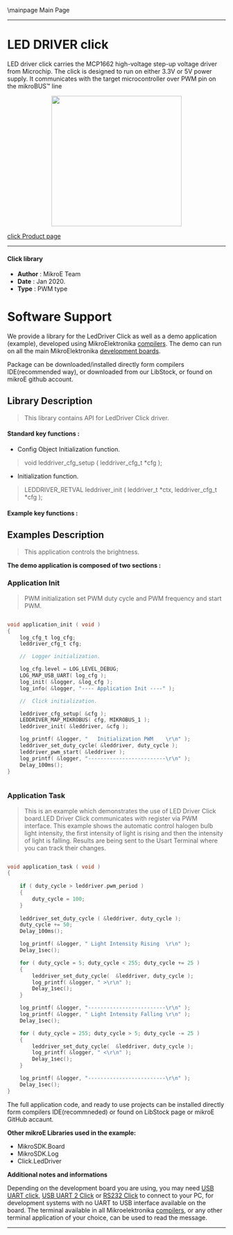 \mainpage Main Page
 
---
# LED DRIVER click

LED driver click carries the MCP1662 high-voltage step-up voltage driver from Microchip. The click is designed to run on either 3.3V or 5V power supply. It communicates with the target microcontroller over PWM pin on the mikroBUS™ line

<p align="center">
  <img src="https://download.mikroe.com/images/click_for_ide/leddriver_click.png" height=300px>
</p>

[click Product page](<https://www.mikroe.com/led-driver-click>)

---


#### Click library 

- **Author**        : MikroE Team
- **Date**          : Jan 2020.
- **Type**          : PWM type


# Software Support

We provide a library for the LedDriver Click 
as well as a demo application (example), developed using MikroElektronika 
[compilers](https://shop.mikroe.com/compilers). 
The demo can run on all the main MikroElektronika [development boards](https://shop.mikroe.com/development-boards).

Package can be downloaded/installed directly form compilers IDE(recommended way), or downloaded from our LibStock, or found on mikroE github account. 

## Library Description

> This library contains API for LedDriver Click driver.

#### Standard key functions :

- Config Object Initialization function.
> void leddriver_cfg_setup ( leddriver_cfg_t *cfg ); 
 
- Initialization function.
> LEDDRIVER_RETVAL leddriver_init ( leddriver_t *ctx, leddriver_cfg_t *cfg );


#### Example key functions :

## Examples Description

> This application controls the brightness. 

**The demo application is composed of two sections :**

### Application Init 

> PWM initialization set PWM duty cycle and PWM frequency and start PWM.

```c

void application_init ( void )
{
    log_cfg_t log_cfg;
    leddriver_cfg_t cfg;

    //  Logger initialization.

    log_cfg.level = LOG_LEVEL_DEBUG;
    LOG_MAP_USB_UART( log_cfg );
    log_init( &logger, &log_cfg );
    log_info( &logger, "---- Application Init ----" );

    //  Click initialization.

    leddriver_cfg_setup( &cfg );
    LEDDRIVER_MAP_MIKROBUS( cfg, MIKROBUS_1 );
    leddriver_init( &leddriver, &cfg );

    log_printf( &logger, "   Initialization PWM    \r\n" );
    leddriver_set_duty_cycle( &leddriver, duty_cycle );
    leddriver_pwm_start( &leddriver );
    log_printf( &logger, "-------------------------\r\n" );
    Delay_100ms();
}
  
```

### Application Task

> This is an example which demonstrates the use of LED Driver Click board.LED Driver Click communicates with register via PWM interface. This example shows the automatic control halogen bulb light intensity, the first intensity of light is rising and then the intensity of light is falling. Results are being sent to the Usart Terminal where you can track their changes.

```c

void application_task ( void )
{
    
    if ( duty_cycle > leddriver.pwm_period )
    {
        duty_cycle = 100;
    }
    
    leddriver_set_duty_cycle ( &leddriver, duty_cycle );
    duty_cycle += 50;
    Delay_100ms();

    log_printf( &logger, " Light Intensity Rising  \r\n" );
    Delay_1sec();

    for ( duty_cycle = 5; duty_cycle < 255; duty_cycle += 25 )
    {
        leddriver_set_duty_cycle(  &leddriver, duty_cycle );
        log_printf( &logger, " >\r\n" );
        Delay_1sec();
    }

    log_printf( &logger, "-------------------------\r\n" );
    log_printf( &logger, " Light Intensity Falling \r\n" );
    Delay_1sec();

    for ( duty_cycle = 255; duty_cycle > 5; duty_cycle -= 25 )
    {
        leddriver_set_duty_cycle(  &leddriver, duty_cycle );
        log_printf( &logger, " <\r\n" );
        Delay_1sec();
    }

    log_printf( &logger, "-------------------------\r\n" );
    Delay_1sec();
}  

```


The full application code, and ready to use projects can be  installed directly form compilers IDE(recommneded) or found on LibStock page or mikroE GitHub accaunt.

**Other mikroE Libraries used in the example:** 

- MikroSDK.Board
- MikroSDK.Log
- Click.LedDriver

**Additional notes and informations**

Depending on the development board you are using, you may need 
[USB UART click](https://shop.mikroe.com/usb-uart-click), 
[USB UART 2 Click](https://shop.mikroe.com/usb-uart-2-click) or 
[RS232 Click](https://shop.mikroe.com/rs232-click) to connect to your PC, for 
development systems with no UART to USB interface available on the board. The 
terminal available in all Mikroelektronika 
[compilers](https://shop.mikroe.com/compilers), or any other terminal application 
of your choice, can be used to read the message.



---
